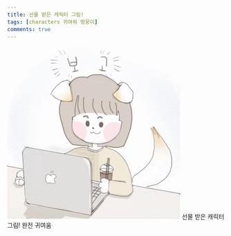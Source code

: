 ```yaml
---
title: 선물 받은 캐릭터 그림!
tags: [characters 귀여워 멍뭉이]
comments: true
---
```


![Alt text](/assets/images/characters-190307.jpg "Optional title")
선물 받은 캐릭터 그림!
완전 귀여움